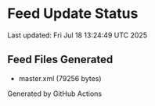 # Feed Update Status
Last updated: Fri Jul 18 13:24:49 UTC 2025

## Feed Files Generated
- master.xml (79256 bytes)

Generated by GitHub Actions
